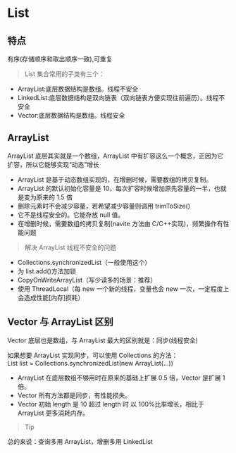 # List

## 特点

有序(存储顺序和取出顺序一致),可重复

> List 集合常用的子类有三个：

- ArrayList:底层数据结构是数组。线程不安全
- LinkedList:底层数据结构是双向链表（双向链表方便实现往前遍历）。线程不安全
- Vector:底层数据结构是数组。线程安全

## ArrayList

ArrayList 底层其实就是一个数组，ArrayList 中有扩容这么一个概念，正因为它扩容，所以它能够实现“动态”增长

- ArrayList 是基于动态数组实现的，在增删时候，需要数组的拷贝复制。
- ArrayList 的默认初始化容量是 10，每次扩容时候增加原先容量的一半，也就是变为原来的 1.5 倍
- 删除元素时不会减少容量，若希望减少容量则调用 trimToSize()
- 它不是线程安全的。它能存放 null 值。
- 在增删时候，需要数组的拷贝复制(navite 方法由 C/C++实现)，频繁操作有性能问题

> 解决 ArrayList 线程不安全的问题

- Collections.synchronizedList（一般使用这个）
- 为 list.add()方法加锁
- CopyOnWriteArrayList（写少读多的场景：推荐）
- 使用 ThreadLocal（每 new 一个新的线程，变量也会 new 一次，一定程度上会造成性能[内存]损耗）

## Vector 与 ArrayList 区别

Vector 底层也是数组，与 ArrayList 最大的区别就是：同步(线程安全)

如果想要 ArrayList 实现同步，可以使用 Collections 的方法：  
List list = Collections.synchronizedList(new ArrayList(...))

- ArrayList 在底层数组不够用时在原来的基础上扩展 0.5 倍，Vector 是扩展 1 倍。
- Vector 所有方法都是同步，有性能损失。
- Vector 初始 length 是 10 超过 length 时 以 100%比率增长，相比于 ArrayList 更多消耗内存。

> Tip

总的来说：查询多用 ArrayList，增删多用 LinkedList
